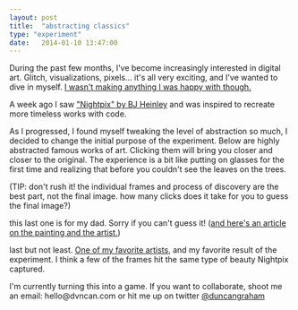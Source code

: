 ```yaml
---
layout: post
title:  "abstracting classics"
type: "experiment"
date:   2014-01-10 13:47:00
---
```

<!-- Post Content -->
<style>
	canvas:hover {
		cursor: cell;
	}

	#mycursor {
		position: absolute;
		background-color: blue;
		color:white;
		font-size: .9em;
		padding: 0em 1em;
		display: none;
	}
</style>

<div id="mycursor" class="tk-inconsolata">click to clarify</div>

<p class="first-paragraph">
During the past few months, I've become increasingly interested in digital art. Glitch, visualizations, pixels... it's all very exciting, and I've wanted to dive in myself. <a href="/glitch.html">I wasn't making anything I was happy with though.</a>

A week ago I saw <a href="http://work.heinley.com/pixels#asset-656032">"Nightpix" by BJ Heinley</a> and was inspired to recreate more timeless works with code.
</p>

<p>
	As I progressed, I found myself tweaking the level of abstraction so much, I decided to change the initial purpose of the experiment. Below are highly abstracted famous works of art. Clicking them will bring you closer and closer to the original. The experience is a bit like putting on glasses for the first time and realizing that before you couldn't see the leaves on the trees.
</p>

<p>(TIP: don't rush it! the individual frames and process of discovery are the best part, not the final image. how many clicks does it take for you to guess the final image?)</p>

<script type="text/javascript" src="{{ root_path }}/js/paper-full.js"></script>

<canvas id="myCanvas1" width="671" height="600"></canvas>
<img style="display:none" src="{{ root_path }}/img/starrynight.jpg" id="starrynight"/>

<canvas id="myCanvas7" width="671" height="600"></canvas>
<img style="display:none" src="{{ root_path }}/img/pearl.jpg" id="pearl"/>

<canvas id="myCanvas2" width="671" height="600"></canvas>
<img style="display:none" src="{{ root_path }}/img/david.jpg" id="david"/>

<canvas id="myCanvas3" width="671" height="600"></canvas>
<img style="display:none" src="{{ root_path }}/img/greatwave.jpg" id="greatwave"/>

<canvas id="myCanvas4" width="671" height="600"></canvas>
<img style="display:none" src="{{ root_path }}/img/creationofadam.jpg" id="creationofadam"/>

<p>this last one is for my dad. Sorry if you can't guess it! (<a href="http://online.wsj.com/news/articles/SB10001424052748704584804575644900237353756">and here's an article on the painting and the artist.</a>)</p>
<canvas id="myCanvas6" width="671" height="600"></canvas>
<img style="display:none" src="{{ root_path }}/img/dad.jpg" id="dad"/>


<p>last but not least. <a href="https://en.wikipedia.org/wiki/Ren%C3%A9_Magritte">One of my favorite artists</a>, and my favorite result of the experiment. I think a few of the frames hit the same type of beauty Nightpix captured.</p>
<canvas id="myCanvas5" width="671" height="600"></canvas>
<img style="display:none" src="{{ root_path }}/img/sonofman.jpg" id="sonofman"/>

<p>I'm currently turning this into a game. If you want to collaborate, shoot me an email: hello@dvncan.com or hit me up on twitter <a href="https://twitter.com/duncangraham">@duncangraham</a></p>

<script type="text/javascript">

window.onload = function() {


var setupCanvas = function (canvasName, rasterName) {
	var myPaper = new paper.PaperScope();
	var canvas = document.getElementById(canvasName);
	// Create an empty project and a view for the canvas:
	paper.setup(canvas);
	paper.project.activeLayer.removeChildren();
		
	var size = 2,
		rastRatio,
		paths = [];

	var clarify = function(rasterName, size, rastRatio) {
		paths = [];

		var raster =  new paper.Raster(rasterName),
			w,
			h,
			gridSize;

		// Hide the raster:
		raster.visible = false;

		// As the web is asynchronous, we need to wait for the raster to load
		// before we can perform any operation on its pixels.
		raster.on('load', function() {
			// Since the example image we're using is much too large,
			// and therefore has way too many pixels, lets downsize it to
			// 40 pixels wide and 30 pixels high:

			//the max width is always 671


			if ( raster.height > raster.width ) {
				rastRatio = raster.width/raster.height;
				orientation = 'portrait';
				h = size,
				w = h*rastRatio,
				gridSize = (canvas.height)/h;
			} else {
			    rastRatio = raster.height/raster.width;
			    orientation = 'landscape';
			   	w = size,
				h = w*rastRatio,
				gridSize = (canvas.width)/w;
			}	

			if ( gridSize <= 5 ) {
				return;
			} else {
				paper.project.activeLayer.removeChildren();
			}

			raster.size = new paper.Size(w, h);

			var x1 = 0,
				y1 = 0,
				x2 = 0 + gridSize+1,
				y2 = 0 + gridSize;


			for (var y = 0; y < raster.height; y++) {
				for(var x = 0; x < raster.width; x++) {
					// Get the color of the pixel:
					var color = raster.getPixel(x, y);


					// Create a circle shaped path:
					var square = new paper.Rectangle(new paper.Point(x1, y1), new paper.Point(x2, y2));
					var path = new paper.Path.Rectangle(square);

					// Set the fill color of the path to the color
					// of the pixel:
					path.fillColor = color;

					//make some changes to the point location
					x1 = x1 + gridSize;

					x2 = x2 + gridSize;
				}
				x1= 0;
				x2 = x1 + gridSize+1;
				y1 = y1 + gridSize;
				y2 = y2 + gridSize;
			}

			// Move the active layer to the center of the view, so all 
			// the created paths in it appear centered.
			paper.project.activeLayer.position = paper.view.center;

		});

	};

	paper.tool.onMouseDown = function(event) {
		size = size*1.25;
		clarify(rasterName, size, rastRatio);
	};

	//draw things!
	clarify(rasterName, size, rastRatio);
	paper.view.draw();
}

function initialDraw() {
	setupCanvas('myCanvas1', 'starrynight');
	setupCanvas('myCanvas2', 'david');
	setupCanvas('myCanvas3', 'greatwave');
	setupCanvas('myCanvas4', 'creationofadam');
	setupCanvas('myCanvas5', 'sonofman');
	setupCanvas('myCanvas6', 'dad');
	setupCanvas('myCanvas7', 'pearl');
};

initialDraw();

var cursor = document.getElementById("mycursor");
$('canvas').hover(function(){
	$('canvas').mousemove(function(e){
		cursor.style.display = 'block';
		cursor.style.top = e.pageY*1 + 5 + "px";
	    cursor.style.left = e.pageX*1 + 5 + "px";
	});	
},function(){
	cursor.style.display = 'none';
});


}; // end window.onload
</script>